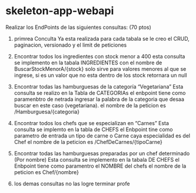 # skeleton-app-webapi

Realizar los EndPoints de las siguientes consultas: (70 ptos)

1. primrea Conculta Ya esta realizada para cada tabala se le creo el CRUD, paginacion, versionado y el limit de peticiones 

2. Encontrar todos los ingredientes con stock menor a 400
esta consulta se implemento en la tabala INGREDIENTES con el nombre de BuscarStockMenorA/{stock}
solo sirve para valores menores al que se ingrese, si es un valor que no esta dentro de los stock retornara un null

3. Encontrar todas las hamburguesas de la categoría “Vegetariana”
    Esta consulta se realizo en la Tabla de CATEGORIAs
    el enbpoint tiene como paramenbtro de netrada ingresar la palabra de la categoria que desaa buscar en este caso (vegetariana).
    el nombre de la peticion es /Hamburguesa/{categoria}

4. Encontrar todos los chefs que se especializan en “Carnes”
    Esta consulta se implemto en la tabla de CHEFS 
    el Enbpoint tine como parametro de entrada un tipo de carne o Carne caya especialidad es del Chef
    el nombre de la peticion es /ChefDeCarnes/{tipoCarne}

5. Encontrar todas las hamburguesas preparadas por un chef determinado (Por nombre)
    Esta consulta se implemento en la tabala DE CHEFS 
    el Enbpoint tiene como paramentro el NOMBRE del chefs 
    el nombre de la peticion es Chef/{nombre}

6. los demas consultas no las logre terminar profe 

